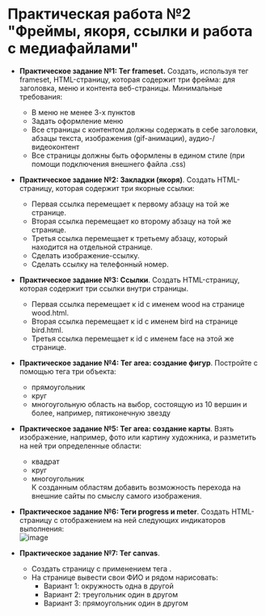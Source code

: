# Практическая работа №2 "Фреймы, якоря, ссылки и работа с медиафайлами"

+ **Практическое задание №1: Тег frameset.** 
    Создать, используя тег frameset, HTML-страницу, которая содержит три фрейма: для заголовка, меню и контента веб-страницы. 
Минимальные требования:
    + В меню не менее 3-х пунктов
    + Задать оформление меню 
    + Все страницы с контентом должны содержать в себе заголовки, абзацы текста, изображения (gif-анимации), аудио-/видеоконтент
    + Все страницы должны быть оформлены в едином стиле (при помощи подключения внешнего файла .css)

+ **Практическое задание №2: Закладки (якоря)**. 
Создать HTML-страницу, которая содержит три якорные ссылки:
    + Первая ссылка перемещает к первому абзацу на той же странице.
    + Вторая ссылка перемещает ко второму абзацу на той же странице.
    + Третья ссылка перемещает к третьему абзацу, который находится на отдельной странице.
    + Сделать изображение-ссылку.
    + Сделать ссылку на телефонный номер.

+ **Практическое задание №3: Ссылки**. 
Создать HTML-страницу, которая содержит три ссылки внутри страницы.
    + Первая ссылка перемещает к id с именем wood на странице wood.html.
    + Вторая ссылка перемещает к id с именем bird на странице bird.html.
    + Третья ссылка перемещает к id с именем face на этой же странице.
  
+ **Практическое задание №4: Тег area: создание фигур**. 
Постройте с помощью тега <area> три объекта:
    + прямоугольник
    + круг
    + многоугольную область на выбор, состоящую из 10 вершин и более, например, пятиконечную звезду
    
+ **Практическое задание №5: Тег area: создание карты**. 
Взять изображение, например, фото или картину художника, и разметить на ней три определенные области:
    + квадрат
    + круг
    + многоугольник   
К созданным областям добавить возможность перехода на внешние сайты по смыслу самого изображения. 

+ **Практическое задание №6: Теги progress и meter**. 
Создать HTML-страницу c отображением на ней следующих индикаторов выполнения:  
![image](https://user-images.githubusercontent.com/48488795/163669690-4a464379-d132-4d68-b502-1dbee4d80ca8.png)

+ **Практическое задание №7: Тег canvas**. 
    + Создать страницу с применением тега <canvas>.
    + На странице вывести свои ФИО и рядом нарисовать:
        + Вариант 1: окружность одна в другой
        + Вариант 2: треугольник один в другом
        + Вариант 3: прямоугольник один в другом


    
    
